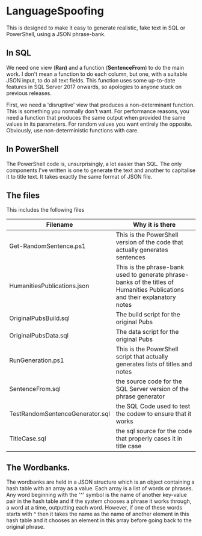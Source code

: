 # LanguageSpoofing


This is designed to make it easy to generate realistic, fake text in SQL or PowerShell, using a JSON phrase-bank.

## In SQL
We need one view (**Ran)** and a function (**SentenceFrom**) to do the main work. I don't mean a function to do each column, but one, with a suitable JSON input, to do all text fields. This function uses some up-to-date features in SQL Server 2017 onwards, so apologies to anyone stuck on previous releases.

First, we need a 'disruptive' view that produces a non-determinant function. This is something you normally don't want. For performance reasons, you need a function that produces the same output when provided the same values in its parameters. For random values you want entirely the opposite. Obviously, use non-deterministic functions with care.

## In PowerShell

The PowerShell code is, unsurprisingly, a lot easier than SQL. The only components I've written is one to generate the text and another to capitalise it to title text. It takes exactly the same format of JSON file.

## The files

This includes the following files

| Filename  | Why it is there|
| ------------- | ------------- |
| Get-RandomSentence.ps1 | This is the PowerShell  version of the code that actually generates sentences |
| HumanitiesPublications.json | This is the phrase-bank used to generate phrase-banks of the titles of Humanities Publications and their explanatory notes |
| OriginalPubsBuild.sql |  The build script for the original Pubs |
| OriginalPubsData.sql | The data script for the original Pubs |
| RunGeneration.ps1 |  This is the PowerShell script that actually generates lists of titles and notes |
| SentenceFrom.sql | the source code for the SQL Server version of the phrase generator |
| TestRandomSentenceGenerator.sql | the SQL Code used to test the codew to ensure that it works |
| TitleCase.sql | the sql source for the code that properly cases it in title case |

## The Wordbanks.

The wordbanks are held in a JSON structure which is an object containing a hash table with an array as a value. Each array is a list of words or phrases. Any word beginning with the  '^' symbol is the name of another key-value pair in the hash table and if the system chooses a phrase  it  works through, a word at a time, outputting each word. However, if one of these words starts with ^ then it takes the name as the name of another element in this hash table and it chooses an element in this array before going back to the original phrase.  